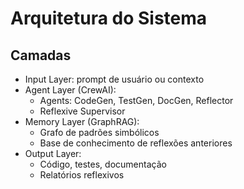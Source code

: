 # Arquitetura do Sistema

## Camadas
- Input Layer: prompt de usuário ou contexto
- Agent Layer (CrewAI):
  - Agents: CodeGen, TestGen, DocGen, Reflector
  - Reflexive Supervisor
- Memory Layer (GraphRAG):
  - Grafo de padrões simbólicos
  - Base de conhecimento de reflexões anteriores
- Output Layer:
  - Código, testes, documentação
  - Relatórios reflexivos